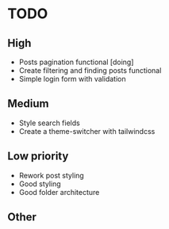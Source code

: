 # TODO

## High

- Posts pagination functional [doing]
- Create filtering and finding posts functional
- Simple login form with validation

## Medium

- Style search fields
- Create a theme-switcher with tailwindcss

## Low priority

- Rework post styling
- Good styling
- Good folder architecture

## Other
